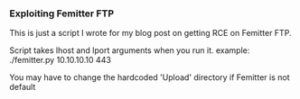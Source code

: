 ### Exploiting Femitter FTP

This is just a script I wrote for my blog post on getting RCE on Femitter FTP. 

Script takes lhost and lport arguments when you run it. example: ./femitter.py 10.10.10.10 443

You may have to change the hardcoded 'Upload' directory if Femitter is not default
